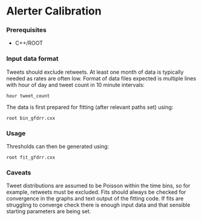 # Alerter Calibration

### Prerequisites
- C++/ROOT

### Input data format

Tweets should exclude retweets.  At least one month of data is typically needed as rates are often low.  Format of data files expected is multiple lines with hour of day and tweet count in 10 minute intervals:

```
hour tweet_count
```

The data is first prepared for fitting (after relevant paths set) using:

```
root bin_gfdrr.cxx
```


### Usage

Thresholds can then be generated using:

```
root fit_gfdrr.cxx
```

### Caveats

Tweet distributions are assumed to be Poisson within the time bins, so for example, retweets must be excluded.  Fits should always be checked for convergence in the graphs and text output of the fitting code.  If fits are struggling to converge check there is enough input data and that sensible starting parameters are being set.

